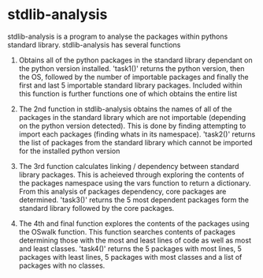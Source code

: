 # stdlib-analysis
stdlib-analysis is a program to analyse the packages within pythons standard library. stdlib-analysis has several functions 

1. Obtains all of the python packages in the standard library dependant on the python version installed. 'task1()' returns the python version, then the OS, followed by the number of importable packages and finally the first and last 5 importable standard library packages. Included within this function is further functions one of which obtains the entire list

2.  The 2nd function in stdlib-analysis obtains the names of all of the packages in the standard library which are not importable (depending on the python version detected). This is done by finding attempting to import each packages (finding whats in its namespace). 'task2()' returns the list of packages from the standard library which cannot be imported for the installed python version

3. The 3rd function calculates linking / dependency between standard library packages. This is acheieved through exploring the contents of the packages namespace using the vars function to return a dictionary. From this analysis of packages dependency, core packages are determined. 'task3()' returns the 5 most dependent packages form the standard library followed by the core packages.

4. The 4th and final function explores the contents of the packages using the OSwalk function. This function searches contents of packages determining those with the most and least lines of code as well as most and least classes. 'task4()' returns the 5 packages with most lines, 5 packages with least lines, 5 packages with most classes and a list of packages with no classes.  
